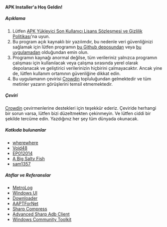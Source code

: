 #### APK Installer'a Hoş Geldin!

##### Açıklama
1. Lütfen [APK Yükleyici Son Kullanıcı Lisans Sözleşmesi ve Gizlilik Politikası](https://github.com/Paving-Base/APK-Installer/blob/main/Privacy.md)'na uyun.
2. Bu program açık kaynaklı bir yazılımdır, bu nedenle veri güvenliğinizi sağlamak için lütfen programın [bu Github deposundan](https://github.com/Paving-Base/APK-Installer) veya [bu uygulamadan](https://apps.microsoft.com/store/detail/9P2JFQ43FPPG) olduğundan emin olun.
3. Programın kaynağı anormal değilse, tüm verileriniz yalnızca programın çalışması için kullanılacak veya çalışma sırasında yerel olarak depolanacak ve geliştirici verilerinizin hiçbirini çalmayacaktır. Ancak yine de, lütfen kullanım ortamının güvenliğine dikkat edin.
4. Bu uygulamanın çevirisi [Crowdin](https://crowdin.com/project/APKInstaller "Crowdin") topluluğundan gelmektedir ve tüm metinler yazarın görüşlerini temsil etmemektedir.

##### Çeviri
[Crowdin](https://crowdin.com/project/APKInstaller "Crowdin") çevirmenlerine destekleri için teşekkür ederiz. Çeviride herhangi bir sorun varsa, lütfen bizi düzeltmekten çekinmeyin. Ve lütfen ciddi bir şekilde tercüme edin. Yazdığınız her şey tüm dünyada okunacak.

##### Katkıda bulunanlar
- [wherewhere](https://github.com/wherewhere)
- [Void48](https://github.com/Void48)
- [EP012014](https://github.com/EP012014)
- [A Big Salty Fish](https://github.com/bigsaltyfishes)
- [sam1357](https://github.com/sam1357)

##### Atıflar ve Referanslar
- [MetroLog](https://github.com/roubachof/MetroLog "MetroLog")
- [Windows UI](https://github.com/microsoft/microsoft-ui-xaml "Windows UI")
- [Downloader](https://github.com/bezzad/Downloader "Downloader")
- [AAPTForNet](https://github.com/canheo136/QuickLook.Plugin.ApkViewer "AAPTForNet")
- [Sharp Compress](https://github.com/adamhathcock/sharpcompress "Sharp Compress")
- [Advanced Sharp Adb Client](https://github.com/yungd1plomat/AdvancedSharpAdbClient "Advanced Sharp Adb Client")
- [Windows Community Toolkit](https://github.com/CommunityToolkit/WindowsCommunityToolkit "Windows Community Toolkit")